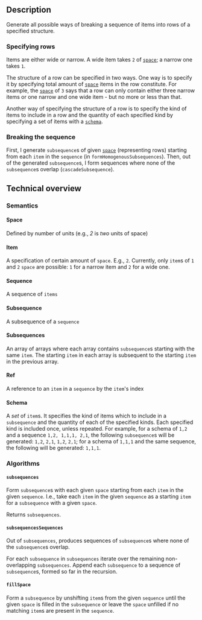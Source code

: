 ## Description
Generate all possible ways of breaking a sequence of items into rows of a specified structure.

### Specifying rows
Items are either wide or narrow. A wide item takes `2` of [`space`](#space); a narrow one takes `1`.

The structure of a row can be specified in two ways. One way is to specify it by specifying total amount of [`space`](#space) items in the row constitute. For example, the [`space`](#space) of `3` says that a row can only contain either three narrow items or one narrow and one wide item - but no more or less than that.

Another way of specifying the structure of a row is to specify the kind of items to include in a row and the quantity of each specified kind by specifying a set of items with a [`schema`](#schema).

### Breaking the sequence
First, I generate `subsequence`s of given [`space`](#space) (representing rows) starting from each `item` in the `sequence` (in `formHomogenousSubsequences`). Then, out of the generated `subsequence`s, I form sequences where none of the `subsequence`s overlap (`cascadeSubsequence`).

## Technical overview
### Semantics
#### Space
Defined by number of units (e.g., *2* is *two* units of space)

#### Item
A specification of certain amount of `space`. E.g., `2`. Currently, only `item`s of `1` and `2` `space` are possible: `1` for a narrow item and `2` for a wide one.

#### Sequence
A sequence of `items`

#### Subsequence
A subsequence of a `sequence`

#### Subsequences
An array of arrays where each array contains `subsequence`s starting with the same `item`. The starting `item` in each array is subsequent to the starting `item` in the previous array.

#### Ref
A reference to an `item` in a `sequence` by the `item`'s index

#### Schema
A *set* of `item`s. It specifies the kind of items which to include in a `subsequence` and the quantity of each of the specified kinds. Each specified kind is included once, unless repeated. For example, for a schema of `1,2` and a sequence `1,2, 1,1,1, 2,1`, the following `subsequence`s will be generated: `1,2`, `2,1`, `1,2`, `2,1`; for a schema of `1,1,1` and the same sequence, the following will be generated: `1,1,1`.

### Algorithms
#### `subsequences`
Form `subsequence`s with each given `space` starting from each `item` in the given `sequence`. I.e., take each `item` in the given `sequence` as a starting `item` for a `subsequence` with a given `space`. 

Returns `subsequences`.

#### `subsequencesSequences`
Out of `subsequences`, produces sequences of `subsequence`s where none of the `subsequence`s overlap. 

For each `subsequence` in `subsequences` iterate over the remaining non-overlapping `subsequences`. Append each `subsequence` to a sequence of `subsequence`s, formed so far in the recursion.

#### `fillSpace`
Form a `subsequence` by unshifting `item`s from the given `sequence` until the given `space` is filled in the `subsequence` or leave the `space` unfilled if no matching `item`s are present in the `sequence`.